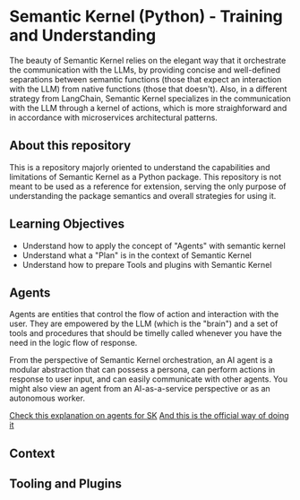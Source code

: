 # Semantic Kernel (Python) - Training and Understanding

The beauty of Semantic Kernel relies on the elegant way that it orchestrate the communication with the LLMs, by providing concise and well-defined separations between semantic functions (those that expect an interaction with the LLM) from native functions (those that doesn't). Also, in a different strategy from LangChain, Semantic Kernel specializes in the communication with the LLM through a kernel of actions, which is more straighforward and in accordance with microservices architectural patterns.

## About this repository

This is a repository majorly oriented to understand the capabilities and limitations of Semantic Kernel as a Python package.
This repository is not meant to be used as a reference for extension, serving the only purpose of understanding the package semantics and overall strategies for using it.

## Learning Objectives

- Understand how to apply the concept of "Agents" with semantic kernel
- Understand what a "Plan" is in the context of Semantic Kernel
- Understand how to prepare Tools and plugins with Semantic Kernel

## Agents

Agents are entities that control the flow of action and interaction with the user. They are empowered by the LLM (which is the "brain") and a set of tools and
procedures that should be timelly called whenever you have the need in the logic flow of response.

From the perspective of Semantic Kernel orchestration, an AI agent is a modular abstraction that can possess a persona, can perform actions in response to user input, and can easily communicate with other agents. You might also view an agent from an AI-as-a-service perspective or as an autonomous worker.

[Check this explanation on agents for SK](https://github.com/Cataldir/semantic-kernel-py-training/tree/main/app/agents)
[And this is the official way of doing it](https://learn.microsoft.com/en-us/semantic-kernel/agents/)

## Context



## Tooling and Plugins

